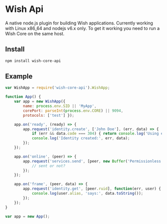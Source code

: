 # Wish Api

A native node.js plugin for building Wish applications. Currently working with Linux x86_64 and nodejs v6.x only. To get it working you need to run a Wish Core on the same host.

## Install 

```sh
npm install wish-core-api
```

## Example

```js
var WishApp = require('wish-core-api').WishApp;

function App() {
    var app = new WishApp({ 
        name: process.env.SID || 'MyApp',
        corePort: parseInt(process.env.CORE) || 9094,
        protocols: ['test'] });

    app.on('ready', (ready) => {
        app.request('identity.create', ['John Doe'], (err, data) => {
            if (err && data.code === 304) { return console.log('Using existing identity'); }
            console.log('Identity created:', err, data);
        });
    });

    app.on('online', (peer) => {
        app.request('services.send', [peer, new Buffer('Permissionless innovation!')], (err, data) => {
            // sent or not?
        });
    });

    app.on('frame', (peer, data) => {
        app.request('identity.get', [peer.ruid], function(err, user) {
            console.log(user.alias, 'says:', data.toString());
        });
    });
}

var app = new App();
```

